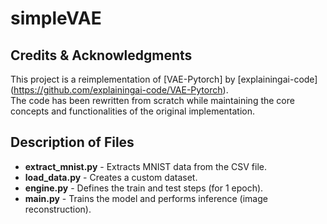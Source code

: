 # simpleVAE

## Credits & Acknowledgments  
This project is a reimplementation of [VAE-Pytorch] by [explainingai-code] (https://github.com/explainingai-code/VAE-Pytorch).  
The code has been rewritten from scratch while maintaining the core concepts and functionalities of the original implementation.  

## Description of Files
- **extract_mnist.py** - Extracts MNIST data from the CSV file.  
- **load_data.py** - Creates a custom dataset.  
- **engine.py** - Defines the train and test steps (for 1 epoch).  
- **main.py** - Trains the model and performs inference (image reconstruction).  
